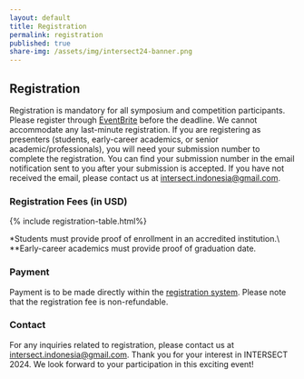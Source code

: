 ```yaml
---
layout: default
title: Registration
permalink: registration
published: true
share-img: /assets/img/intersect24-banner.png
---
```


## Registration

Registration is mandatory for all symposium and competition participants. Please register through [EventBrite](https://intersect2024.eventbrite.com) before the deadline. We cannot accommodate any last-minute registration. If you are registering as presenters (students, early-career academics, or senior academic/professionals), you will need your submission number to complete the registration. You can find your submission number in the email notification sent to you after your submission is accepted. If you have not received the email, please contact us at [intersect.indonesia@gmail.com](mailto:intersect.indonesia@gmail.com).

### Registration Fees (in USD)

{% include registration-table.html%}


*Students must provide proof of enrollment in an accredited institution.\\
**Early-career academics must provide proof of graduation date.

### Payment

Payment is to be made directly within the [registration system](https://intersect2024.eventbrite.com). Please note that the registration fee is non-refundable. 

### Contact

For any inquiries related to registration, please contact us at [intersect.indonesia@gmail.com](mailto:intersect.indonesia@gmail.com). Thank you for your interest in INTERSECT 2024. We look forward to your participation in this exciting event!